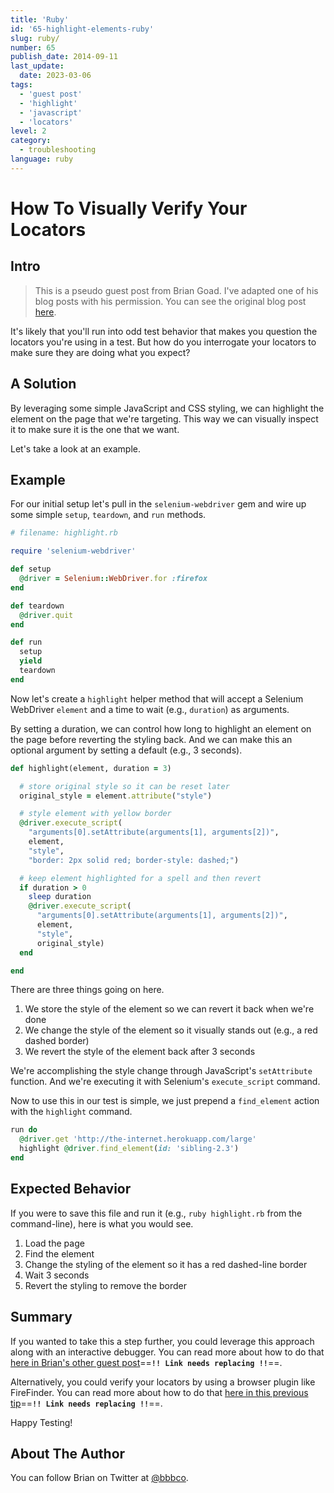 ```yaml
---
title: 'Ruby'
id: '65-highlight-elements-ruby'
slug: ruby/
number: 65
publish_date: 2014-09-11
last_update:
  date: 2023-03-06
tags:
  - 'guest post'
  - 'highlight'
  - 'javascript'
  - 'locators'
level: 2
category: 
  - troubleshooting
language: ruby
---
```


# How To Visually Verify Your Locators

## Intro

>This is a pseudo guest post from Brian Goad. I've adapted one of his blog posts with his permission. You can see the original blog post [here](http://swdandruby.wordpress.com/2013/07/19/did-i-select-the-right-element/).

It's likely that you'll run into odd test behavior that makes you question the locators you're using in a test. But how do you interrogate your locators to make sure they are doing what you expect?

## A Solution

By leveraging some simple JavaScript and CSS styling, we can highlight the element on the page that we're targeting. This way we can visually inspect it to make sure it is the one that we want.

Let's take a look at an example.

## Example

For our initial setup let's pull in the `selenium-webdriver` gem and wire up some simple `setup`, `teardown`, and `run` methods.

```ruby
# filename: highlight.rb

require 'selenium-webdriver'

def setup
  @driver = Selenium::WebDriver.for :firefox
end

def teardown
  @driver.quit
end

def run
  setup
  yield
  teardown
end
```

Now let's create a `highlight` helper method that will accept a Selenium WebDriver `element` and a time to wait (e.g., `duration`) as arguments.

By setting a duration, we can control how long to highlight an element on the page before reverting the styling back. And we can make this an optional argument by setting a default (e.g., 3 seconds).

```ruby
def highlight(element, duration = 3)

  # store original style so it can be reset later
  original_style = element.attribute("style")

  # style element with yellow border
  @driver.execute_script(
    "arguments[0].setAttribute(arguments[1], arguments[2])",
    element,
    "style",
    "border: 2px solid red; border-style: dashed;")

  # keep element highlighted for a spell and then revert
  if duration > 0
    sleep duration
    @driver.execute_script(
      "arguments[0].setAttribute(arguments[1], arguments[2])",
      element,
      "style",
      original_style)
  end

end
```

There are three things going on here.

1. We store the style of the element so we can revert it back when we're done
2. We change the style of the element so it visually stands out (e.g., a red dashed border)
3. We revert the style of the element back after 3 seconds

We're accomplishing the style change through JavaScript's `setAttribute` function. And we're executing it with Selenium's `execute_script` command.

Now to use this in our test is simple, we just prepend a `find_element` action with the `highlight` command.

```ruby
run do
  @driver.get 'http://the-internet.herokuapp.com/large'
  highlight @driver.find_element(id: 'sibling-2.3')
end
```


## Expected Behavior

If you were to save this file and run it (e.g., `ruby highlight.rb` from the command-line), here is what you would see.

1. Load the page
2. Find the element
3. Change the styling of the element so it has a red dashed-line border
4. Wait 3 seconds
5. Revert the styling to remove the border

## Summary

If you wanted to take this a step further, you could leverage this approach along with an interactive debugger. You can read more about how to do that [here in Brian's other guest post](http://elementalselenium.com/tips/14-interactive-prompts-revisited)==**`!! Link needs replacing !!`**==.

Alternatively, you could verify your locators by using a browser plugin like FireFinder. You can read more about how to do that [here in this previous tip](http://elementalselenium.com/tips/verifying-locators)==**`!! Link needs replacing !!`**==.

Happy Testing!

## About The Author

You can follow Brian on Twitter at [@bbbco](https://twitter.com/bbbco).
